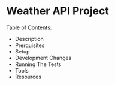 # Weather API Project

Table of Contents:
- Description
- Prerquisites
- Setup
- Development Changes
- Running The Tests
- Tools
- Resources
